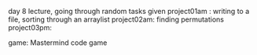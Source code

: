 day 8 lecture, going through random tasks given 
project01am : writing to a file, sorting through an arraylist
project02am: finding permutations
project03pm:

game: Mastermind code game

